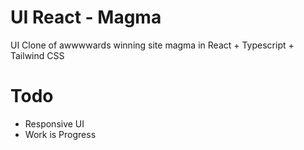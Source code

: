 # UI React - Magma
UI Clone of awwwwards winning site magma in React + Typescript + Tailwind CSS

# Todo
- Responsive UI
- Work is Progress